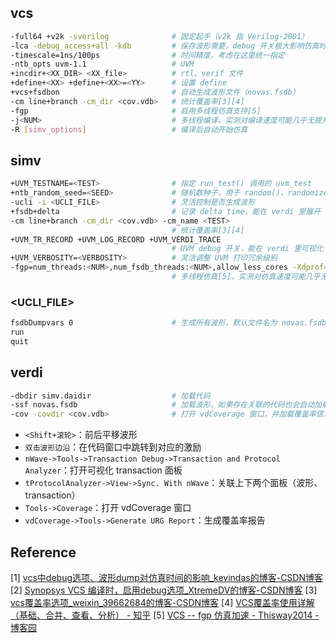 ## vcs

```bash
-full64 +v2k -sverilog              # 固定起手（v2k 指 Verilog-2001）
-lca -debug_access+all -kdb         # 保存波形需要，debug 开关极大影响仿真时间[1][2]
-timescale=1ns/100ps                # 时间精度，考虑在这里统一指定
-ntb_opts uvm-1.1                   # UVM
+incdir+<XX_DIR> <XX_file>          # rtl、verif 文件
+define+<XX> +define+<XX>=<YY>      # 设置 define
+vcs+fsdbon                         # 自动生成波形文件（novas.fsdb）
-cm line+branch -cm_dir <cov.vdb>   # 统计覆盖率[3][4]
-fgp                                # 启用多线程仿真支持[5]
-j<NUM>                             # 多线程编译，实测对编译速度可能几乎无提升
-R [simv_options]                   # 编译后自动开始仿真
```

## simv

```bash
+UVM_TESTNAME=<TEST>                # 指定 run_test() 调用的 uvm_test
+ntb_random_seed=<SEED>             # 随机数种子，用于 random()、randomize() 等
-ucli -i <UCLI_FILE>                # 灵活控制是否生成波形
+fsdb+delta                         # 记录 delta time，能在 verdi 里展开
-cm line+branch -cm_dir <cov.vdb> -cm_name <TEST>
                                    # 统计覆盖率[3][4]
+UVM_TR_RECORD +UVM_LOG_RECORD +UVM_VERDI_TRACE
                                    # UVM debug 开关，能在 verdi 里可视化 transaction
+UVM_VERBOSITY=<VERBOSITY>          # 灵活调整 UVM 打印冗余级别
-fgp=num_threads:<NUM>,num_fsdb_threads:<NUM>,allow_less_cores -Xdprof=timeline
                                    # 多线程仿真[5]，实测对仿真速度可能几乎无提升
```

### <UCLI_FILE>

```bash
fsdbDumpvars 0                      # 生成所有波形，默认文件名为 novas.fsdb，极大影响仿真时间[1]
run
quit
```

## verdi

```bash
-dbdir simv.daidir                  # 加载代码
-ssf novas.fsdb                     # 加载波形，如果存在关联的代码也会自动加载（即省略 -dbdir）
-cov -covdir <cov.vdb>              # 打开 vdCoverage 窗口，并加载覆盖率信息
```

* `<Shift+滚轮>`：前后平移波形
* `双击波形边沿`：在代码窗口中跳转到对应的激励
* `nWave->Tools->Transaction Debug->Transaction and Protocol Analyzer`：打开可视化 transaction 面板
* `tProtocolAnalyzer->View->Sync. With nWave`：关联上下两个面板（波形、transaction）
* `Tools->Coverage`：打开 vdCoverage 窗口
* `vdCoverage->Tools->Generate URG Report`：生成覆盖率报告

## Reference

[1] [vcs中debug选项、波形dump对仿真时间的影响_kevindas的博客-CSDN博客](https://blog.csdn.net/kevindas/article/details/107307654)
[2] [Synopsys VCS 编译时，启用debug选项_XtremeDV的博客-CSDN博客](https://blog.csdn.net/zhajio/article/details/88839838)
[3] [vcs覆盖率选项_weixin_39662684的博客-CSDN博客](https://blog.csdn.net/weixin_39662684/article/details/108255556)
[4] [VCS覆盖率使用详解（基础、合并、查看、分析） - 知乎](https://zhuanlan.zhihu.com/p/620471082)
[5] [VCS -- fgp 仿真加速 - Thisway2014 - 博客园](https://www.cnblogs.com/thisway2014/p/16783601.html)